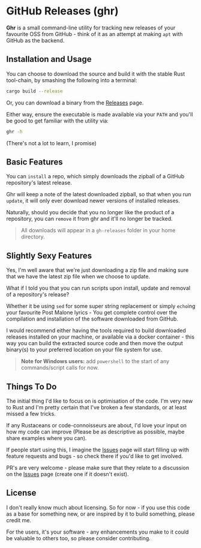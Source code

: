 # GitHub Releases (ghr)

**Ghr** is a small command-line utility for tracking new releases of your favourite OSS from GitHub - think of it as an attempt at making `apt` with GitHub as the backend.

## Installation and Usage

You can choose to download the source and build it with the stable Rust tool-chain, by smashing the following into a terminal:

```sh
cargo build --release
```

Or, you can download a binary from the [Releases](https://github.com/iambenzo/Github-Releases/releases) page.

Either way, ensure the executable is made available via your `PATH` and you'll be good to get familiar with the utility via:

```sh
ghr -h
```

(There's not a lot to learn, I promise)

## Basic Features

You can `install` a repo, which simply downloads the zipball of a GitHub repository's latest release.

Ghr will keep a note of the latest downloaded zipball, so that when you run `update`, it will only ever download newer versions of installed releases.

Naturally, should you decide that you no longer like the product of a repository, you can `remove` it from ghr and it'll no longer be tracked.

> All downloads will appear in a `gh-releases` folder in your home directory.

<!-- ### Configuration

Right now there isn't a means to configure the application via it's interface. However, you can create a file named `config.json` in the same directory as the executable and it will be read.

Here is an example:

```json
{
    "configuration": {
        "release_dir": "/path/to/greatness"
    }
}
```

There is only the `release_dir` configuration available at this point - the program defaults to a directory named `gh-releases`, which will be created in the same directory as the executable. -->

## Slightly Sexy Features

Yes, I'm well aware that we're just downloading a zip file and making sure that we have the latest zip file when we choose to update.

What if I told you that you can run scripts upon install, update and removal of a repository's release?

Whether it be using `sed` for some super string replacement or simply `echo`ing your favourite Post Malone lyrics - You get complete control over the compilation and installation of the software downloaded from GitHub.

I would recommend either having the tools required to build downloaded releases installed on your machine, or available via a docker container - this way you can build the extracted source code and then move the output binary(s) to your preferred location on your file system for use.

> **Note for Windows users:** add `powershell` to the start of any commands/script calls for now.

## Things To Do

The initial thing I'd like to focus on is optimisation of the code. I'm very new to Rust and I'm pretty certain that I've broken a few standards, or at least missed a few tricks.

If any Rustaceans or code-connoisseurs are about, I'd love your input on how my code can improve (Please be as descriptive as possible, maybe share examples where you can).

If people start using this, I imagine the [Issues](https://github.com/iambenzo/Github-Releases/issues) page will start filling up with feature requests and bugs - so check there if you'd like to get involved.

PR's are very welcome - please make sure that they relate to a discussion on the [Issues](https://github.com/iambenzo/Github-Releases/issues) page (create one if it doesn't exist).

## License

I don't really know much about licensing. So for now - if you use this code as a base for something new, or are inspired by it to build something, please credit me.

For the users, it's your software - any enhancements you make to it could be valuable to others too, so please consider contributing.
